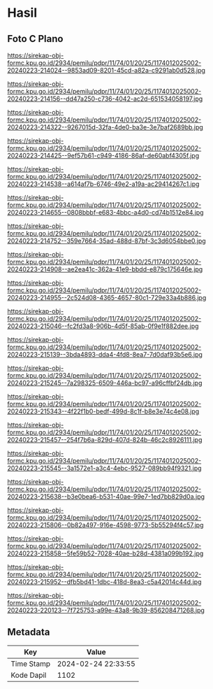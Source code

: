 # Hasil

## Foto C Plano

https://sirekap-obj-formc.kpu.go.id/2934/pemilu/pdpr/11/74/01/20/25/1174012025002-20240223-214024--9853ad09-8201-45cd-a82a-c9291ab0d528.jpg

https://sirekap-obj-formc.kpu.go.id/2934/pemilu/pdpr/11/74/01/20/25/1174012025002-20240223-214156--dd47a250-c736-4042-ac2d-651534058197.jpg

https://sirekap-obj-formc.kpu.go.id/2934/pemilu/pdpr/11/74/01/20/25/1174012025002-20240223-214322--9267015d-32fa-4de0-ba3e-3e7baf2689bb.jpg

https://sirekap-obj-formc.kpu.go.id/2934/pemilu/pdpr/11/74/01/20/25/1174012025002-20240223-214425--9ef57b61-c949-4186-86af-de60abf4305f.jpg

https://sirekap-obj-formc.kpu.go.id/2934/pemilu/pdpr/11/74/01/20/25/1174012025002-20240223-214538--a614af7b-6746-49e2-a19a-ac29414267c1.jpg

https://sirekap-obj-formc.kpu.go.id/2934/pemilu/pdpr/11/74/01/20/25/1174012025002-20240223-214655--0808bbbf-e683-4bbc-a4d0-cd74b1512e84.jpg

https://sirekap-obj-formc.kpu.go.id/2934/pemilu/pdpr/11/74/01/20/25/1174012025002-20240223-214752--359e7664-35ad-488d-87bf-3c3d6054bbe0.jpg

https://sirekap-obj-formc.kpu.go.id/2934/pemilu/pdpr/11/74/01/20/25/1174012025002-20240223-214908--ae2ea41c-362a-41e9-bbdd-e879c175646e.jpg

https://sirekap-obj-formc.kpu.go.id/2934/pemilu/pdpr/11/74/01/20/25/1174012025002-20240223-214955--2c524d08-4365-4657-80c1-729e33a4b886.jpg

https://sirekap-obj-formc.kpu.go.id/2934/pemilu/pdpr/11/74/01/20/25/1174012025002-20240223-215046--fc2fd3a8-906b-4d5f-85ab-0f9e1f882dee.jpg

https://sirekap-obj-formc.kpu.go.id/2934/pemilu/pdpr/11/74/01/20/25/1174012025002-20240223-215139--3bda4893-dda4-4fd8-8ea7-7d0daf93b5e6.jpg

https://sirekap-obj-formc.kpu.go.id/2934/pemilu/pdpr/11/74/01/20/25/1174012025002-20240223-215245--7a298325-6509-446a-bc97-a96cffbf24db.jpg

https://sirekap-obj-formc.kpu.go.id/2934/pemilu/pdpr/11/74/01/20/25/1174012025002-20240223-215343--4f22f1b0-bedf-499d-8c1f-b8e3e74c4e08.jpg

https://sirekap-obj-formc.kpu.go.id/2934/pemilu/pdpr/11/74/01/20/25/1174012025002-20240223-215457--254f7b6a-829d-407d-824b-46c2c8926111.jpg

https://sirekap-obj-formc.kpu.go.id/2934/pemilu/pdpr/11/74/01/20/25/1174012025002-20240223-215545--3a1572e1-a3c4-4ebc-9527-089bb94f9321.jpg

https://sirekap-obj-formc.kpu.go.id/2934/pemilu/pdpr/11/74/01/20/25/1174012025002-20240223-215638--b3e0bea6-b531-40ae-99e7-1ed7bb829d0a.jpg

https://sirekap-obj-formc.kpu.go.id/2934/pemilu/pdpr/11/74/01/20/25/1174012025002-20240223-215806--0b82a497-916e-4598-9773-5b55294f4c57.jpg

https://sirekap-obj-formc.kpu.go.id/2934/pemilu/pdpr/11/74/01/20/25/1174012025002-20240223-215858--5fe59b52-7028-40ae-b28d-4381a099b192.jpg

https://sirekap-obj-formc.kpu.go.id/2934/pemilu/pdpr/11/74/01/20/25/1174012025002-20240223-215952--dfb5bd41-1dbc-418d-8ea3-c5a42014c44d.jpg

https://sirekap-obj-formc.kpu.go.id/2934/pemilu/pdpr/11/74/01/20/25/1174012025002-20240223-220123--7f725753-a99e-43a8-9b39-856208471268.jpg


## Metadata

| Key        | Value               |
| ---------- | ------------------- |
| Time Stamp | 2024-02-24 22:33:55 |
| Kode Dapil | 1102                |



